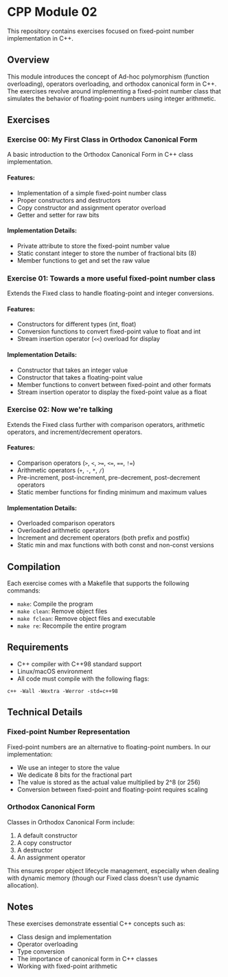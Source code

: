 # CPP Module 02

This repository contains exercises focused on fixed-point number implementation in C++.

## Overview

This module introduces the concept of Ad-hoc polymorphism (function overloading), operators overloading, and orthodox canonical form in C++. The exercises revolve around implementing a fixed-point number class that simulates the behavior of floating-point numbers using integer arithmetic.

## Exercises

### Exercise 00: My First Class in Orthodox Canonical Form

A basic introduction to the Orthodox Canonical Form in C++ class implementation.

#### Features:
- Implementation of a simple fixed-point number class
- Proper constructors and destructors
- Copy constructor and assignment operator overload
- Getter and setter for raw bits

#### Implementation Details:
- Private attribute to store the fixed-point number value
- Static constant integer to store the number of fractional bits (8)
- Member functions to get and set the raw value

### Exercise 01: Towards a more useful fixed-point number class

Extends the Fixed class to handle floating-point and integer conversions.

#### Features:
- Constructors for different types (int, float)
- Conversion functions to convert fixed-point value to float and int
- Stream insertion operator (`<<`) overload for display

#### Implementation Details:
- Constructor that takes an integer value
- Constructor that takes a floating-point value
- Member functions to convert between fixed-point and other formats
- Stream insertion operator to display the fixed-point value as a float

### Exercise 02: Now we're talking

Extends the Fixed class further with comparison operators, arithmetic operators, and increment/decrement operators.

#### Features:
- Comparison operators (`>`, `<`, `>=`, `<=`, `==`, `!=`)
- Arithmetic operators (`+`, `-`, `*`, `/`)
- Pre-increment, post-increment, pre-decrement, post-decrement operators
- Static member functions for finding minimum and maximum values

#### Implementation Details:
- Overloaded comparison operators
- Overloaded arithmetic operators
- Increment and decrement operators (both prefix and postfix)
- Static min and max functions with both const and non-const versions

## Compilation

Each exercise comes with a Makefile that supports the following commands:
- `make`: Compile the program
- `make clean`: Remove object files
- `make fclean`: Remove object files and executable
- `make re`: Recompile the entire program

## Requirements

- C++ compiler with C++98 standard support
- Linux/macOS environment
- All code must compile with the following flags:
```
c++ -Wall -Wextra -Werror -std=c++98
```

## Technical Details

### Fixed-point Number Representation

Fixed-point numbers are an alternative to floating-point numbers. In our implementation:
- We use an integer to store the value
- We dedicate 8 bits for the fractional part
- The value is stored as the actual value multiplied by 2^8 (or 256)
- Conversion between fixed-point and floating-point requires scaling

### Orthodox Canonical Form

Classes in Orthodox Canonical Form include:
1. A default constructor
2. A copy constructor
3. A destructor
4. An assignment operator

This ensures proper object lifecycle management, especially when dealing with dynamic memory (though our Fixed class doesn't use dynamic allocation).

## Notes

These exercises demonstrate essential C++ concepts such as:
- Class design and implementation
- Operator overloading
- Type conversion
- The importance of canonical form in C++ classes
- Working with fixed-point arithmetic